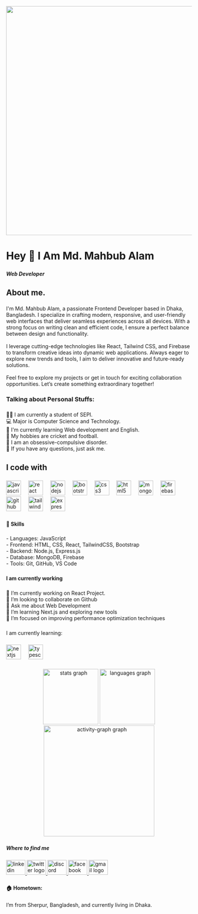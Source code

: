 <div align="center">
  <img height="620" src="https://github.com/mahbubdev1/mahbubdev1/blob/main/final-banner.png?raw=true"  />
</div>

###

<h1 align="left">Hey 👋 I Am Md. Mahbub Alam</h1>

###

<h5 align="left">Web Developer</h5>

###

<h2 align="left">About me.</h2>

###

<p align="left">I'm Md. Mahbub Alam,  a passionate Frontend Developer based in Dhaka, Bangladesh. I specialize in crafting modern, responsive, and user-friendly web interfaces that deliver seamless experiences across all devices. With a strong focus on writing clean and efficient code, I ensure a perfect balance between design and functionality.<br><br>I leverage cutting-edge technologies like React, Tailwind CSS, and Firebase to transform creative ideas into dynamic web applications. Always eager to explore new trends and tools, I aim to deliver innovative and future-ready solutions.<br><br>Feel free to explore my projects or get in touch for exciting collaboration opportunities. Let’s create something extraordinary together!</p>

###

<h3 align="left">Talking about Personal Stuffs:</h3>

###

<p align="left">👨‍🏛 I am currently a student of SEPI.<br>💻 Major is Computer Science and Technology.<br>🌱 I'm currently learning Web development and English.<br>🤔 My hobbies are cricket and football.<br>💼 I am an obsessive-compulsive disorder.<br>💬 If you have any questions, just ask me.</p>

###

<h2 align="left">I code with</h2>

###

<div align="left">
  <img src="https://cdn.jsdelivr.net/gh/devicons/devicon/icons/javascript/javascript-original.svg" height="40" alt="javascript logo"  />
  <img width="12" />
  <img src="https://cdn.jsdelivr.net/gh/devicons/devicon/icons/react/react-original.svg" height="40" alt="react logo"  />
  <img width="12" />
  <img src="https://cdn.jsdelivr.net/gh/devicons/devicon/icons/nodejs/nodejs-original.svg" height="40" alt="nodejs logo"  />
  <img width="12" />
  <img src="https://cdn.jsdelivr.net/gh/devicons/devicon/icons/bootstrap/bootstrap-original.svg" height="40" alt="bootstrap logo"  />
  <img width="12" />
  <img src="https://cdn.jsdelivr.net/gh/devicons/devicon/icons/css3/css3-original.svg" height="40" alt="css3 logo"  />
  <img width="12" />
  <img src="https://cdn.jsdelivr.net/gh/devicons/devicon/icons/html5/html5-original.svg" height="40" alt="html5 logo"  />
  <img width="12" />
  <img src="https://cdn.jsdelivr.net/gh/devicons/devicon/icons/mongodb/mongodb-original.svg" height="40" alt="mongodb logo"  />
  <img width="12" />
  <img src="https://cdn.jsdelivr.net/gh/devicons/devicon/icons/firebase/firebase-plain.svg" height="40" alt="firebase logo"  />
  <img width="12" />
  <img src="https://cdn.jsdelivr.net/gh/devicons/devicon/icons/github/github-original.svg" height="40" alt="github logo"  />
  <img width="12" />
  <img src="https://cdn.jsdelivr.net/gh/devicons/devicon/icons/tailwindcss/tailwindcss-original-wordmark.svg" height="40" alt="tailwindcss logo"  />
  <img width="12" />
  <img src="https://cdn.jsdelivr.net/gh/devicons/devicon/icons/express/express-original.svg" height="40" alt="express logo"  />
</div>

###

<h4 align="left">🔧 Skills</h4>

###

<p align="left">- Languages: JavaScript<br>- Frontend: HTML, CSS, React, TailwindCSS, Bootstrap<br>- Backend: Node.js, Express.js<br>- Database: MongoDB, Firebase<br>- Tools: Git, GitHub, VS Code</p>

###

<h4 align="left">I am currently working</h4>

###

<p align="left">🔭 I’m currently working on React Project.<br>👯 I’m looking to collaborate on Github<br>💬 Ask me about Web Development<br>🌱 I’m learning Next.js and exploring new tools<br>🚀 I’m focused on improving performance optimization techniques</p>

###

<p align="left">I am currently learning:</p>

###

<div align="left">
  <img src="https://img.shields.io/badge/Next.js-000000?logo=nextdotjs&logoColor=white&style=for-the-badge" height="40" alt="nextjs logo"  />
  <img width="12" />
  <img src="https://img.shields.io/badge/TypeScript-3178C6?logo=typescript&logoColor=white&style=for-the-badge" height="40" alt="typescript logo"  />
</div>

###

<div align="center">
  <img src="https://github-readme-stats.vercel.app/api?username=mahbubdev1&hide_title=false&hide_rank=false&show_icons=true&include_all_commits=true&count_private=true&disable_animations=false&theme=dracula&locale=en&hide_border=false&order=1" height="150" alt="stats graph"  />
  <img src="https://github-readme-stats.vercel.app/api/top-langs?username=mahbubdev1&locale=en&hide_title=false&layout=compact&card_width=320&langs_count=5&theme=dracula&hide_border=false&order=2" height="150" alt="languages graph"  />
  <img src="https://github-readme-activity-graph.vercel.app/graph?username=mahbubdev1&radius=16&theme=react&area=true&order=5" height="300" alt="activity-graph graph"  />
</div>

###

<h5 align="left"></h5>

###

<h5 align="left">Where to find me</h5>

###

<div align="left">
  <a href="https://www.linkedin.com/in/mdmahbubalamantor" target="_blank">
    <img src="https://raw.githubusercontent.com/maurodesouza/profile-readme-generator/master/src/assets/icons/social/linkedin/default.svg" width="52" height="40" alt="linkedin logo"  />
  </a>
  <a href="https://x.com/mahbub8340" target="_blank">
    <img src="https://raw.githubusercontent.com/maurodesouza/profile-readme-generator/master/src/assets/icons/social/twitter/default.svg" width="52" height="40" alt="twitter logo"  />
  </a>
  <a href="https://discord.com/mahbub0279" target="_blank">
    <img src="https://raw.githubusercontent.com/maurodesouza/profile-readme-generator/master/src/assets/icons/social/discord/default.svg" width="52" height="40" alt="discord logo"  />
  </a>
  <a href="https://www.facebook.com/mahabub.bsc.7" target="_blank">
    <img src="https://raw.githubusercontent.com/maurodesouza/profile-readme-generator/master/src/assets/icons/social/facebook/default.svg" width="52" height="40" alt="facebook logo"  />
  </a>
  <a href="https://mail.google.com" target="_blank">
    <img src="https://raw.githubusercontent.com/maurodesouza/profile-readme-generator/master/src/assets/icons/social/gmail/default.svg" width="52" height="40" alt="gmail logo"  />
  </a>
</div>

###

<h4 align="left">🏠 Hometown:</h4>

###

<p align="left">I’m from Sherpur, Bangladesh, and currently living in Dhaka.</p>

###
